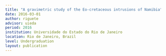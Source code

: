 ```yaml
---
title: "A gravimetric study of the Eo-cretaceous intrusions of Namibia"
date: 2016-03-01
author: riguete
advisor: uieda
period: 2016
institution: Universidade do Estado do Rio de Janeiro
location: Rio de Janeiro, Brazil
level: Undergraduation
layout: publication
---
```


